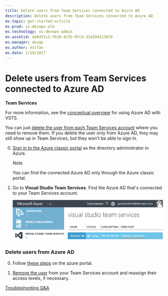 ```yaml
---
title: Delete users from Team Services connected to Azure AD
description: Delete users from Team Services connected to Azure AD
ms.topic: get-started-article
ms.prod: vs-devops-alm
ms.technology: vs-devops-admin
ms.assetid: eb0d51c2-fb28-4c55-9fcd-33a5942130f0
ms.manager: douge
ms.author: estfan
ms.date: 1/19/2017
---
```


#	Delete users from Team Services connected to Azure AD

**Team Services**

For more information, see the [conceptual overview](access-with-azure-ad.md) for using Azure AD with VSTS.


You can just [delete the user from each Team Services account](delete-account-users.md) 
where you need to remove them. If you delete the user only from Azure AD, they may still show up in Team Services, but 
they won't be able to sign in.

0.  [Sign in to the Azure classic portal](https://manage.windowsazure.com/) 
as the directory administrator in Azure.

	> [!NOTE]
	> You can find the connected Azure AD 
	> only through the Azure classic portal.

0.  Go to **Visual Studio Team Services**. 
Find the Azure AD that's connected to your 
Team Services account.

    ![Find the directory connected to your account](_img/manage-work-access/azurefindconnecteddirectory.png)

###	Delete users from Azure AD

0.	Follow [these steps](https://docs.microsoft.com/en-us/azure/active-directory/active-directory-users-delete-user-azure-portal) on the azure portal.

0.  [Remove the user](delete-account-users.md) 
from your Team Services account and reassign their access levels, if necessary.



[Troubleshooting Q&A](faq-azure-access.md)

